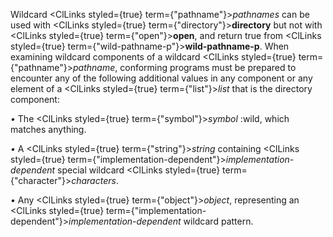 



Wildcard <ClLinks styled={true} term={"pathname"}><i>pathnames</i></ClLinks> can be used with <ClLinks styled={true} term={"directory"}><b>directory</b></ClLinks> but not with <ClLinks styled={true} term={"open"}><b>open</b></ClLinks>, and return true from <ClLinks styled={true} term={"wild-pathname-p"}><b>wild-pathname-p</b></ClLinks>. When examining wildcard components of a wildcard <ClLinks styled={true} term={"pathname"}><i>pathname</i></ClLinks>, conforming programs must be prepared to encounter any of the following additional values in any component or any element of a <ClLinks styled={true} term={"list"}><i>list</i></ClLinks> that is the directory component: 



*•* The <ClLinks styled={true} term={"symbol"}><i>symbol</i></ClLinks> :wild, which matches anything. 



*•* A <ClLinks styled={true} term={"string"}><i>string</i></ClLinks> containing <ClLinks styled={true} term={"implementation-dependent"}><i>implementation-dependent</i></ClLinks> special wildcard <ClLinks styled={true} term={"character"}><i>characters</i></ClLinks>. 



*•* Any <ClLinks styled={true} term={"object"}><i>object</i></ClLinks>, representing an <ClLinks styled={true} term={"implementation-dependent"}><i>implementation-dependent</i></ClLinks> wildcard pattern. 







 



 



